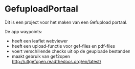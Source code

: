 # GefuploadPortaal

Dit is een project voor het maken van een Gefupload portaal. 

De app waypoints: 
- heeft een leaflet webviewer 
- heeft een upload-functie voor gef-files en pdf-files
- voert verschillende checks uit op de geuploade bestanden
- maakt gebruik van gef2open http://utlgefopen.readthedocs.org/en/latest/
